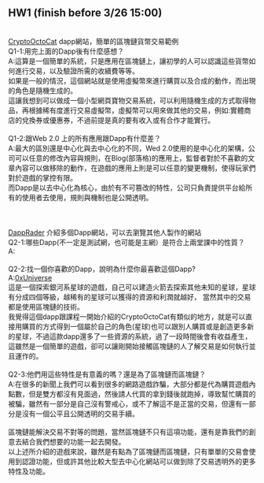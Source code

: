HW1 (finish before 3/26 15:00)
-----

<br>[CryptoOctoCat](42bchen.com)  dapp網站，簡單的區塊鏈貨幣交易範例
<br>Q1-1:用完上面的Dapp後有什麼感想？
<br>A:這算是一個簡單的系統，只是應用在區塊鏈上，讓初學的人可以認識這些貨幣如何進行交易，以及驗證所需的收續費等等。
<br>如果是一般的情況，這個網站就是使用虛擬幣來進行購買以及合成的動作，而出現的角色是隨機生成的。
<br>這讓我想到可以做成一個小型網頁寶物交易系統，可以利用隨機生成的方式取得物品，再根據稀有度進行交易虛擬幣，虛擬幣可以用來做其他的交易，例如:實體商店的兌換券或優惠券，不過前提是真的要有收入或有合作才能實行。
<br>
<br>Q1-2:跟Web 2.0 上的所有應用跟Dapp有什麼差？
<br>A:最大的區別還是中心化與去中心化的不同，Wed 2.0使用的是中心化的架構，公司可以任意的修改內容與規則，在Blog(部落格)的應用上，監督者對於不喜歡的文章內容可以做移除的動作，在遊戲的應用上則是可以任意的變更機制，使得玩家們對於遊戲的掌控有限。
<br>而Dapp是以去中心化為核心，由於有不可篡改的特性，公司只負責提供平台給所有的使用者去使用，規則與機制也是公開透明。
<br>
<br>
<br>
<br>[DappRader](https://dappradar.com/)  介紹多個Dapp網站，可以去瀏覽其他人製作的網站
<br>Q2-1:哪些Dapp(不一定是測試網，也可能是主網）是符合上兩堂課中的性質？
<br>A:
<br>
<br>Q2-2:找一個你喜歡的Dapp，說明為什麼你最喜歡這個Dapp?
<br>A:[0xUniverse](https://0xuniverse.com/?utm_source=DappRadar&utm_content=visit-website)
<br>這是一個探索銀河系星球的遊戲，自己可以建造火箭去探索其他未知的星球，星球有分成四個等級，越稀有的星球可以獲得的資源和利潤就越好，
當然其中的交易都是使用區塊鏈的技術。
<br>我覺得這個dapp跟課程一開始介紹的CryptoOctoCat有類似的地方，就是可以直接用購買的方式得到一個屬於自己的角色(星球)也可以跟別人購買或是創造更多新的星球，不過這款dapp還多了一些資源的系統，過了一段時間後會有收益產生，這雖然是一個簡單的遊戲，卻可以讓剛開始接觸區塊鏈的人了解交易是如何執行並且運作的。
<br>
<br>Q2-3:他們用這些特性是有意義的嗎？還是為了區塊鏈而區塊鏈？
<br>A:在很多的新聞上我們可以看到很多的網路遊戲詐騙，大部分都是代為購買遊戲內點數，但是雙方都沒有見面過，然後請人代買的拿到錢後就跑掉，導致幫忙購買的被騙，雖然有一部分是自己沒有警戒心，或不了解這不是正當的交易，但還有一部分是沒有一個公平且公開透明的交易手續。
<br>
<br>區塊鏈能解決交易不對等的問題，當然區塊鏈不只有這項功能，還有是靠我們的創意去結合我們想要的功能一起去開發。
<br>以上述所介紹的遊戲來說，雖然是有點為了區塊鏈而區塊鏈，只有單單的交易會使用到認證功能，但或許其他比較大型去中心化網站可以做到除了交易透明外的更多特性及功能。

<br>


